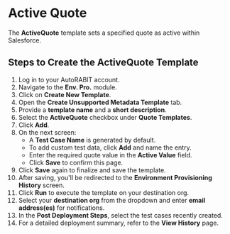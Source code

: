 # Active Quote

The **ActiveQuote** template sets a specified quote as active within Salesforce.

## Steps to Create the ActiveQuote Template

1. Log in to your AutoRABIT account.
2. Navigate to the **Env. Pro.** module.
3. Click on **Create New Template**.
4. Open the **Create Unsupported Metadata Template** tab.
5. Provide a **template name** and a **short description**.
6. Select the **ActiveQuote** checkbox under **Quote Templates**.
7. Click **Add**.
8. On the next screen:
   * A **Test Case Name** is generated by default.
   * To add custom test data, click **Add** and name the entry.
   * Enter the required quote value in the **Active Value** field.
   * Click **Save** to confirm this page.
9. Click **Save** again to finalize and save the template.
10. After saving, you'll be redirected to the **Environment Provisioning History** screen.
11. Click **Run** to execute the template on your destination org.
12. Select your **destination org** from the dropdown and enter **email address(es)** for notifications.
13. In the **Post Deployment Steps**, select the test cases recently created.
14. For a detailed deployment summary, refer to the **View History** page.
